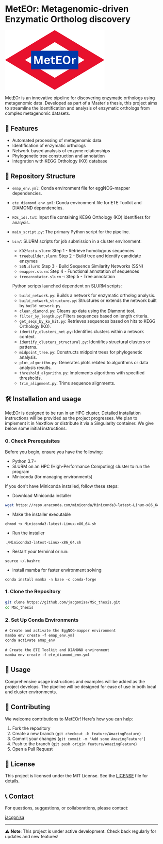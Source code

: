 # MetEOr: Metagenomic-driven Enzymatic Ortholog discovery

![MetEOr Logo](MetEOr_logo.png)

MetEOr is an innovative pipeline for discovering enzymatic orthologs using metagenomic data. Developed as part of a Master's thesis, this project aims to streamline the identification and analysis of enzymatic orthologs from complex metagenomic datasets.

## 🚀 Features

- Automated processing of metagenomic data
- Identification of enzymatic orthologs
- Network-based analysis of enzyme relationships
- Phylogenetic tree construction and annotation
- Integration with KEGG Orthology (KO) database

## 📁 Repository Structure
- `emap_env.yml`: Conda environment file for eggNOG-mapper dependencies.
- `ete_diamond_env.yml`: Conda environment file for ETE Toolkit and DIAMOND dependencies.
- `KOs_ids.txt`: Input file containing KEGG Orthology (KO) identifiers for analysis.
- `main_script.py`: The primary Python script for the pipeline.
- `bin/`:
  SLURM scripts for job submission in a cluster environment:

  - `KO2fasta.slurm`: Step 1 - Retrieve homologous sequences
  - `treebuilder.slurm`: Step 2 - Build tree and identify candidate enzymes
  - `SSN.slurm`: Step 3 - Build 	Sequence Similarity Networks (SSN)
  - `emapper.slurm`: Step 4 - Functional annotation of sequences
  - `treeannotator.slurm` -: Step 5 - Tree annotation
    
  Python scripts launched dependent on SLURM scripts:

  - `build_network.py`: Builds a network for enzymatic ortholog analysis.
  - `build_network_structure.py`: Structures or extends the network built by `build_network.py`.
  - `clean_diamond.py`: Cleans up data using the Diamond tool.
  - `filter_by_length.py`: Filters sequences based on length criteria.
  - `get_seqs_by_ko_hit.py`: Retrieves sequences based on hits to KEGG Orthology (KO).
  - `identify_clusters_net.py`: Identifies clusters within a network context.
  - `identify_clusters_structural.py`: Identifies structural clusters or patterns.
  - `midpoint_tree.py`: Constructs midpoint trees for phylogenetic analysis.
  - `plot_algorithm.py`: Generates plots related to algorithms or data analysis results.
  - `threshold_algorithm.py`: Implements algorithms with specified thresholds.
  - `trim_alignment.py`: Trims sequence alignments.

## 🛠️ Installation and usage

MetEOr is designed to be run in an HPC cluster. Detailed installation instructions will be provided as the project progresses. We plan to implement it in Nextflow or distribute it via a Singularity container.
We give below some initial instructions.

### 0. Check Prerequisites

Before you begin, ensure you have the following:

- Python 3.7+
- SLURM on an HPC (High-Performance Computing) cluster to run the program
- Miniconda (for managing environments)

If you don't have Miniconda installed, follow these steps:

- Download Miniconda installer
```bash
wget https://repo.anaconda.com/miniconda/Miniconda3-latest-Linux-x86_64.sh
```

- Make the installer executable
```
chmod +x Miniconda3-latest-Linux-x86_64.sh
```

- Run the installer
```
./Miniconda3-latest-Linux-x86_64.sh
```

- Restart your terminal or run:
```
source ~/.bashrc
```

- Install mamba for faster environment solving
```
conda install mamba -n base -c conda-forge
```
 
### 1. Clone the Repository

```bash
git clone https://github.com/jacgonisa/MSc_thesis.git
cd MSc_thesis
```

### 2. Set Up Conda Environments
```
# Create and activate the EggNOG-mapper environment
mamba env create -f emap_env.yml
conda activate emap_env

# Create the ETE Toolkit and DIAMOND environment
mamba env create -f ete_diamond_env.yml
```


## 📘 Usage

Comprehensive usage instructions and examples will be added as the project develops. The pipeline will be designed for ease of use in both local and cluster environments.

## 🤝 Contributing

We welcome contributions to MetEOr! Here's how you can help:

1. Fork the repository
2. Create a new branch (`git checkout -b feature/AmazingFeature`)
3. Commit your changes (`git commit -m 'Add some AmazingFeature'`)
4. Push to the branch (`git push origin feature/AmazingFeature`)
5. Open a Pull Request


## 📄 License

This project is licensed under the MIT License. See the [LICENSE](LICENSE) file for details.

## 📞 Contact

For questions, suggestions, or collaborations, please contact:

[jacgonisa](https://github.com/jacgonisa)

---

⚠️ **Note**: This project is under active development. Check back regularly for updates and new features!
